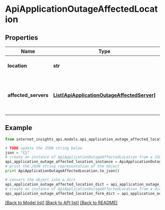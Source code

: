 # ApiApplicationOutageAffectedLocation


## Properties
Name | Type | Description | Notes
------------ | ------------- | ------------- | -------------
**location** | **str** | The affected location. | [optional] 
**affected_servers** | [**List[ApiApplicationOutageAffectedServer]**](ApiApplicationOutageAffectedServer.md) | The number of affected servers in this location. | [optional] 

## Example

```python
from internet_insights_api.models.api_application_outage_affected_location import ApiApplicationOutageAffectedLocation

# TODO update the JSON string below
json = "{}"
# create an instance of ApiApplicationOutageAffectedLocation from a JSON string
api_application_outage_affected_location_instance = ApiApplicationOutageAffectedLocation.from_json(json)
# print the JSON string representation of the object
print ApiApplicationOutageAffectedLocation.to_json()

# convert the object into a dict
api_application_outage_affected_location_dict = api_application_outage_affected_location_instance.to_dict()
# create an instance of ApiApplicationOutageAffectedLocation from a dict
api_application_outage_affected_location_form_dict = api_application_outage_affected_location.from_dict(api_application_outage_affected_location_dict)
```
[[Back to Model list]](../README.md#documentation-for-models) [[Back to API list]](../README.md#documentation-for-api-endpoints) [[Back to README]](../README.md)



